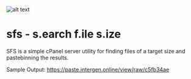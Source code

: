 ![alt text](https://intergenstudios.com/Downloads/InterGenStudios.png "InterGenStudios")

# sfs - s.earch f.ile s.ize

SFS is a simple cPanel server utility for finding files of a target size and pastebinning the results.

Sample Output: https://paste.intergen.online/view/raw/c5fb34ae
